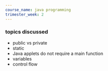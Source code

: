```yaml
---
course_name: java programming
trimester_week: 2
---
```


### topics discussed   
- public vs private   
- static   
- Java applets do not require a main function   
- variables   
- control flow   
